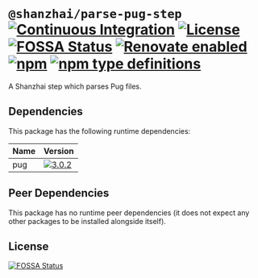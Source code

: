 # `@shanzhai/parse-pug-step` [![Continuous Integration](https://github.com/jameswilddev/shanzhai/workflows/Continuous%20Integration/badge.svg)](https://github.com/jameswilddev/shanzhai/actions) [![License](https://img.shields.io/github/license/jameswilddev/shanzhai.svg)](https://github.com/jameswilddev/shanzhai/blob/master/license) [![FOSSA Status](https://app.fossa.io/api/projects/git%2Bgithub.com%2Fjameswilddev%2Fshanzhai.svg?type=shield)](https://app.fossa.io/projects/git%2Bgithub.com%2Fjameswilddev%2Fshanzhai?ref=badge_shield) [![Renovate enabled](https://img.shields.io/badge/renovate-enabled-brightgreen.svg)](https://renovatebot.com/) [![npm](https://img.shields.io/npm/v/@shanzhai/parse-pug-step.svg)](https://www.npmjs.com/package/@shanzhai/parse-pug-step) [![npm type definitions](https://img.shields.io/npm/types/@shanzhai/parse-pug-step.svg)](https://www.npmjs.com/package/@shanzhai/parse-pug-step)

A Shanzhai step which parses Pug files.

## Dependencies

This package has the following runtime dependencies:

Name | Version                                                                            
---- | -----------------------------------------------------------------------------------
pug  | [![3.0.2](https://img.shields.io/npm/v/pug.svg)](https://www.npmjs.com/package/pug)

## Peer Dependencies

This package has no runtime peer dependencies (it does not expect any other packages to be installed alongside itself).

## License

[![FOSSA Status](https://app.fossa.io/api/projects/git%2Bgithub.com%2Fjameswilddev%2Fshanzhai.svg?type=large)](https://app.fossa.io/projects/git%2Bgithub.com%2Fjameswilddev%2Fshanzhai?ref=badge_large)
